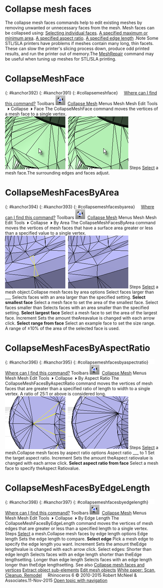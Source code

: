 ---
---


# Collapse mesh faces
The collapse mesh faces commands help to edit existing meshes by removing unwanted or unnecessary faces from the mesh. Mesh faces can be collapsed using:
 [Selecting individual faces](#collapsemeshface). [A specified maximum or minimum area](#collapsemeshfacesbyarea). [A specified aspect ratio](#collapsemeshfacesbyaspectratio). [A specified edge length](#collapsemeshfacesbyedgelength) .Note
Some STL/SLA printers have problems if meshes contain many long, thin facets. These can slow the printer's slicing process down, produce odd printed results, and run the printer out of memory.The [MeshRepair](meshrepair.html) command may be useful when tuning up meshes for STL/SLA printing.
# CollapseMeshFace
{: #kanchor392}
{: #kanchor391}
{: #collapsemeshface}
 [![images/transparent.gif](images/transparent.gif)Where can I find this command?](javascript:void(0);) Toolbars
![images/collapsemeshface.png](images/collapsemeshface.png) [Collapse Mesh](collapse-mesh-toolbar.html) 
Menus
Mesh
Mesh Edit Tools![images/menuarrow.gif](images/menuarrow.gif)
Collapse![images/menuarrow.gif](images/menuarrow.gif)
Face
The CollapseMeshFace command moves the vertices of a mesh face to a single vertex.
![images/stlrepair-103.png](images/stlrepair-103.png)
Steps
 [Select](select-objects.html) a mesh face.The surrounding edges and faces adjust.
# CollapseMeshFacesByArea
{: #kanchor394}
{: #kanchor393}
{: #collapsemeshfacesbyarea}
 [![images/transparent.gif](images/transparent.gif)Where can I find this command?](javascript:void(0);) Toolbars
![images/collapsemeshfacesbyarea.png](images/collapsemeshfacesbyarea.png) [Collapse Mesh](collapse-mesh-toolbar.html) 
Menus
Mesh
Mesh Edit Tools![images/menuarrow.gif](images/menuarrow.gif)
Collapse![images/menuarrow.gif](images/menuarrow.gif)
By Area
The CollapseMeshFacesByArea command moves the vertices of mesh faces that have a surface area greater or less than a specified value to a single vertex.
![images/stlrepair-111.png](images/stlrepair-111.png)
Steps
 [Select](select-objects.html) a mesh object.Collapse mesh faces by area options
Select faces larger than ___
Selects faces with an area larger than the specified setting.
 **Select smallest face** 
Select a mesh face to set the area of the smallest face.
Select faces smaller than
Selects faces with an area smaller than the specified setting.
 **Select largest face** 
Select a mesh face to set the area of the largest face.
Increment
Sets the amount theAreavalue is changed with each arrow click.
 **Select range from face** 
Select an example face to set the size range. A range of ±10% of the area of the selected face is used.

# CollapseMeshFacesByAspectRatio
{: #kanchor396}
{: #kanchor395}
{: #collapsemeshfacesbyaspectratio}
 [![images/transparent.gif](images/transparent.gif)Where can I find this command?](javascript:void(0);) Toolbars
![images/collapsemeshfacesbyaspectratio.png](images/collapsemeshfacesbyaspectratio.png) [Collapse Mesh](collapse-mesh-toolbar.html) 
Menus
Mesh
Mesh Edit Tools![images/menuarrow.gif](images/menuarrow.gif)
Collapse![images/menuarrow.gif](images/menuarrow.gif)
By Aspect Ratio
The CollapseMeshFacesByAspectRatio command moves the vertices of mesh faces that are greater than a specified ratio of length to width to a single vertex.
A ratio of 25:1 or above is considered long.
![images/stlrepair-110.png](images/stlrepair-110.png)
Steps
 [Select](select-objects.html) a mesh.Collapse mesh faces by aspect ratio options
Aspect ratio ___ to 1
Set the target aspect ratio.
Increment
Sets the amount theAspect ratiovalue is changed with each arrow click.
 **Select aspect ratio from face** 
Select a mesh face to specify theAspect Ratiovalue.

# CollapseMeshFacesByEdgeLength
{: #kanchor398}
{: #kanchor397}
{: #collapsemeshfacesbyedgelength}
 [![images/transparent.gif](images/transparent.gif)Where can I find this command?](javascript:void(0);) Toolbars
![images/collapsemeshfacesbyedgelength.png](images/collapsemeshfacesbyedgelength.png) [Collapse Mesh](collapse-mesh-toolbar.html) 
Menus
Mesh
Mesh Edit Tools![images/menuarrow.gif](images/menuarrow.gif)
Collapse![images/menuarrow.gif](images/menuarrow.gif)
By Edge Length
The CollapseMeshFacesByEdgeLength command moves the vertices of mesh edges that are greater or less than a specified length to a single vertex.
Steps
 [Select](select-objects.html) a mesh.Collapse mesh faces by edge length options
Edge length
Sets the edge length to compare.
 **Select edge** 
Pick a mesh edge to specify the edge length you want.
Increment
Sets the amount theEdge lengthvalue is changed with each arrow click.
Select edges:
Shorter than edge length
Selects faces with an edge length shorter than theEdge lengthsetting.
Longer than edge length
Selects faces with an edge length longer than theEdge lengthsetting.
See also
 [Collapse mesh faces and vertices](sak-collapsemesh.html) 
 [Extract object sub-elements](sak-extract.html) 
 [Edit mesh objects](sak-meshtools.html) 
 [White paper: Scan, Cleanup, Remodel](http://download.rhino3d.com/download.asp?id=ScanCleanupRemodel) 
&#160;
&#160;
Rhinoceros 6 © 2010-2015 Robert McNeel &amp; Associates.11-Nov-2015
 [Open topic with navigation](collapsemeshface-commands.html) 

